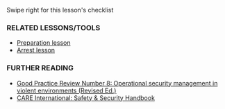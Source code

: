 [Title]: # (Что теперь?)
[Order]: # (3)

Swipe right for this lesson's checklist

### RELATED LESSONS/TOOLS

*   [Preparation lesson](umbrella://lesson/preparation)
*   [Arrest lesson](umbrella://lesson/arrests)

### FURTHER READING

*   [Good Practice Review Number 8: Operational security management in violent environments (Revised Ed.)](www.odihpn.org/download/gpr_8_revised2pdf)
*   [CARE International: Safety & Security Handbook](ngolearning.org/courses/availablecourses/CARE%20Safety%20Course/Shared%20Documents/English_CARE_International_Safety_and_Security_Handbook.pdf)